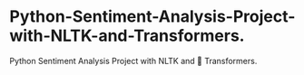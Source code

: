 # Python-Sentiment-Analysis-Project-with-NLTK-and-Transformers.
Python Sentiment Analysis Project with NLTK and 🤗 Transformers.
